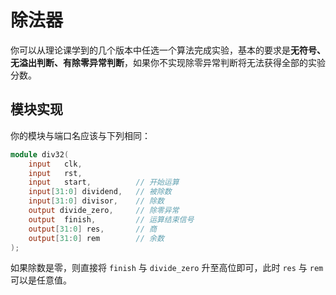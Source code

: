 # 除法器

你可以从理论课学到的几个版本中任选一个算法完成实验，基本的要求是**无符号、无溢出判断、有除零异常判断**，如果你不实现除零异常判断将无法获得全部的实验分数。

## 模块实现

你的模块与端口名应该与下列相同：

```verilog title="divider.v"
module div32(
    input   clk,
    input   rst,
    input   start,          // 开始运算
    input[31:0] dividend,   // 被除数
    input[31:0] divisor,    // 除数
    output divide_zero,     // 除零异常
    output  finish,         // 运算结束信号
    output[31:0] res,       // 商
    output[31:0] rem        // 余数
);
```

如果除数是零，则直接将 `finish` 与 `divide_zero` 升至高位即可，此时 `res` 与 `rem` 可以是任意值。